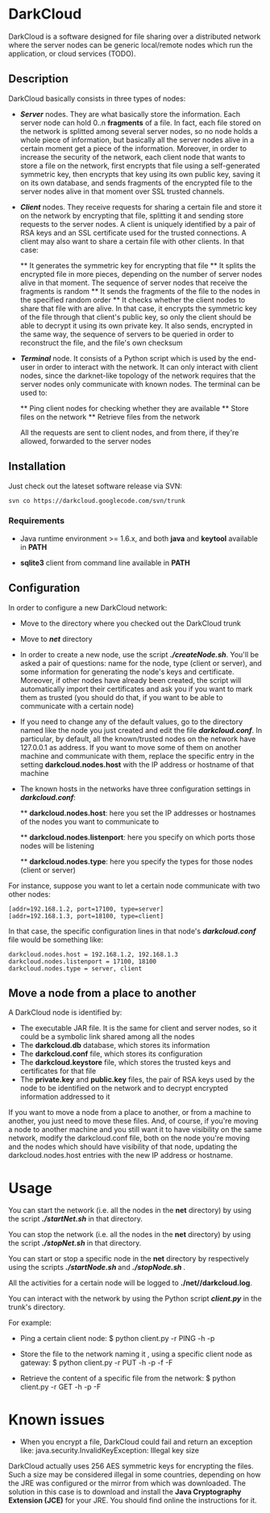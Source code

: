 # DarkCloud

DarkCloud is a software designed for file sharing over a distributed network
where the server nodes can be generic local/remote nodes which run the
application, or cloud services (TODO).

## Description

DarkCloud basically consists in three types of nodes:

* ***Server*** nodes. They are what basically store the information. Each server
  node can hold 0..n **fragments** of a file. In fact, each file stored on the
  network is splitted among several server nodes, so no node holds a whole piece
  of information, but basically all the server nodes alive in a certain moment
  get a piece of the information. Moreover, in order to increase the security of
  the network, each client node that wants to store a file on the network, first
  encrypts that file using a self-generated symmetric key, then encrypts that
  key using its own public key, saving it on its own database, and sends
  fragments of the encrypted file to the server nodes alive in that moment
  over SSL trusted channels.

* ***Client*** nodes. They receive requests for sharing a certain file and store
  it on the network by encrypting that file, splitting it and sending store
  requests to the server nodes. A client is uniquely identified by a pair of RSA
  keys and an SSL certificate used for the trusted connections. A client may
  also want to share a certain file with other clients. In that case:
  
  ** It generates the symmetric key for encrypting that file
  ** It splits the encrypted file in more pieces, depending on the number of
  server nodes alive in that moment. The sequence of server nodes that receive
  the fragments is random
  ** It sends the fragments of the file to the nodes in the specified random
  order
  ** It checks whether the client nodes to share that file with are alive. In
  that case, it encrypts the symmetric key of the file through that client's
  public key, so only the client should be able to decrypt it using its own
  private key. It also sends, encrypted in the same way, the sequence of servers
  to be queried in order to reconstruct the file, and the file's own checksum

* ***Terminal*** node. It consists of a Python script which is used by the
  end-user in order to interact with the network. It can only interact with
  client nodes, since the darknet-like topology of the network requires that the
  server nodes only communicate with known nodes. The terminal can be used to:

  ** Ping client nodes for checking whether they are available
  ** Store files on the network
  ** Retrieve files from the network

  All the requests are sent to client nodes, and from there, if they're allowed,
  forwarded to the server nodes

## Installation

Just check out the lateset software release via SVN:

	svn co https://darkcloud.googlecode.com/svn/trunk

### Requirements

* Java runtime environment >= 1.6.x, and both **java** and **keytool** available
  in **PATH**

* **sqlite3** client from command line available in **PATH**

## Configuration

In order to configure a new DarkCloud network:

* Move to the directory where you checked out the DarkCloud trunk

* Move to ***net*** directory

* In order to create a new node, use the script ***./createNode.sh***. You'll be
  asked a pair of questions: name for the node, type (client or server), and
  some information for generating the node's keys and certificate. Moreover, if
  other nodes have already been created, the script will automatically import
  their certificates and ask you if you want to mark them as trusted (you should
  do that, if you want to be able to communicate with a certain node)

* If you need to change any of the default values, go to the directory named
  like the node you just created and edit the file ***darkcloud.conf***. In
  particular, by default, all the known/trusted nodes on the network have
  127.0.0.1 as address. If you want to move some of them on another machine and
  communicate with them, replace the specific entry in the setting
  **darkcloud.nodes.host** with the IP address or hostname of that machine

* The known hosts in the networks have three configuration settings in
  ***darkcloud.conf***:

  ** **darkcloud.nodes.host**: here you set the IP addresses or hostnames of the
  nodes you want to communicate to

  ** **darkcloud.nodes.listenport**: here you specify on which ports those nodes
  will be listening

  ** **darkcloud.nodes.type**: here you specify the types for those nodes
  (client or server)

For instance, suppose you want to let a certain node communicate with two other
nodes:

	[addr=192.168.1.2, port=17100, type=server]
	[addr=192.168.1.3, port=18100, type=client]

In that case, the specific configuration lines in that node's
***darkcloud.conf*** file would be something like:

	darkcloud.nodes.host = 192.168.1.2, 192.168.1.3
	darkcloud.nodes.listenport = 17100, 18100
	darkcloud.nodes.type = server, client

## Move a node from a place to another

A DarkCloud node is identified by:

* The executable JAR file. It is the same for client and server nodes, so it
  could be a symbolic link shared among all the nodes
* The **darkcloud.db** database, which stores its information
* The **darkcloud.conf** file, which stores its configuration
* The **darkcloud.keystore** file, which stores the trusted keys and
  certificates for that file
* The **private.key** and **public.key** files, the pair of RSA keys used by the
  node to be identified on the network and to decrypt encrypted information
  addressed to it

If you want to move a node from a place to another, or from a machine to
another, you just need to move these files. And, of course, if you're moving a
node to another machine and you still want it to have visibility on the same
network, modify the darkcloud.conf file, both on the node you're moving and the
nodes which should have visibility of that node, updating the
darkcloud.nodes.host entries with the new IP address or hostname.

# Usage

You can start the network (i.e. all the nodes in the **net** directory) by using
the script ***./startNet.sh*** in that directory.

You can stop the network (i.e. all the nodes in the **net** directory) by using
the script ***./stopNet.sh*** in that directory.

You can start or stop a specific node in the **net** directory by respectively
using the scripts ***./startNode.sh <nodeName>*** and ***./stopNode.sh
<nodeName>***.

All the activities for a certain node will be logged to
**./net/<nodename>/darkcloud.log**.

You can interact with the network by using the Python script ***client.py*** in
the trunk's directory.

For example:

* Ping a certain client node:
	$ python client.py -r PING -h <host addr> -p <listen port>

* Store the file <local file> to the network naming it <remote file>, using a
  specific client node as gateway:
	$ python client.py -r PUT -h <host addr> -p <listen port> -f <local file> -F <remote file>

* Retrieve the content of a specific file from the network:
	$ python client.py -r GET -h <host addr> -p <listen port> -F <remote file>

# Known issues

* When you encrypt a file, DarkCloud could fail and return an exception like:
	java.security.InvalidKeyException: Illegal key size

DarkCloud actually uses 256 AES symmetric keys for encrypting the files. Such a
size may be considered illegal in some countries, depending on how the JRE was
configured or the mirror from which was downloaded. The solution in this case is
to download and install the **Java Cryptography Extension (JCE)** for your JRE.
You should find online the instructions for it.

